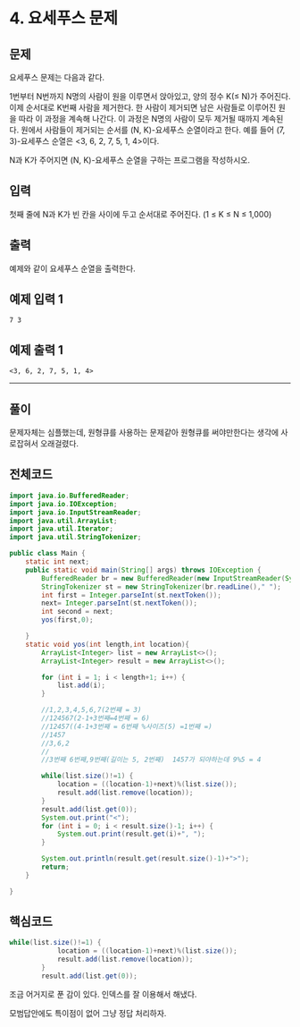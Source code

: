 # 4. 요세푸스 문제

## 문제

요세푸스 문제는 다음과 같다.

1번부터 N번까지 N명의 사람이 원을 이루면서 앉아있고, 양의 정수 K(≤ N)가 주어진다. 이제 순서대로 K번째 사람을 제거한다. 한 사람이 제거되면 남은 사람들로 이루어진 원을 따라 이 과정을 계속해 나간다. 이 과정은 N명의 사람이 모두 제거될 때까지 계속된다. 원에서 사람들이 제거되는 순서를 (N, K)-요세푸스 순열이라고 한다. 예를 들어 (7, 3)-요세푸스 순열은 <3, 6, 2, 7, 5, 1, 4>이다.

N과 K가 주어지면 (N, K)-요세푸스 순열을 구하는 프로그램을 작성하시오.

## 입력

첫째 줄에 N과 K가 빈 칸을 사이에 두고 순서대로 주어진다. (1 ≤ K ≤ N ≤ 1,000)

## 출력

예제와 같이 요세푸스 순열을 출력한다.

## 예제 입력 1

```
7 3

```

## 예제 출력 1

```
<3, 6, 2, 7, 5, 1, 4>

```

---

## 풀이

문제자체는 심플했는데, 원형큐를 사용하는 문제같아 원형큐를 써야만한다는 생각에 사로잡혀서 오래걸렸다.

## 전체코드

```java
import java.io.BufferedReader;
import java.io.IOException;
import java.io.InputStreamReader;
import java.util.ArrayList;
import java.util.Iterator;
import java.util.StringTokenizer;

public class Main {
    static int next;
    public static void main(String[] args) throws IOException {
        BufferedReader br = new BufferedReader(new InputStreamReader(System.in));
        StringTokenizer st = new StringTokenizer(br.readLine()," ");
        int first = Integer.parseInt(st.nextToken());
        next= Integer.parseInt(st.nextToken());
        int second = next;
        yos(first,0);

    }
    static void yos(int length,int location){
        ArrayList<Integer> list = new ArrayList<>();
        ArrayList<Integer> result = new ArrayList<>();

        for (int i = 1; i < length+1; i++) {
            list.add(i);
        }

        //1,2,3,4,5,6,7(2번쨰 = 3)
        //124567(2-1+3번째=4번째 = 6)
        //12457((4-1+3번째 = 6번째 %사이즈(5) =1번째 =)
        //1457
        //3,6,2
        //
        //3번째 6번째,9번째(길이는 5, 2번째)  1457가 되야하는데 9%5 = 4

        while(list.size()!=1) {
            location = ((location-1)+next)%(list.size());
            result.add(list.remove(location));
        }
        result.add(list.get(0));
        System.out.print("<");
        for (int i = 0; i < result.size()-1; i++) {
            System.out.print(result.get(i)+", ");
        }

        System.out.println(result.get(result.size()-1)+">");
        return;
    }

}
```

## 핵심코드

```java
while(list.size()!=1) {
            location = ((location-1)+next)%(list.size());
            result.add(list.remove(location));
        }
        result.add(list.get(0));
```

조금 어거지로 푼 감이 있다. 인덱스를 잘 이용해서 해냈다.

모범답안에도 특이점이 없어 그냥 정답 처리하자.